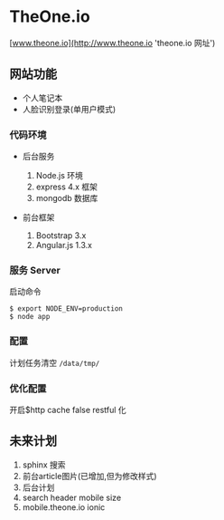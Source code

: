 # TheOne.io

[www.theone.io](http://www.theone.io 'theone.io 网址')

## 网站功能

* 个人笔记本
* 人脸识别登录(单用户模式)

### 代码环境

* 后台服务
  1. Node.js 环境
  2. express 4.x 框架
  3. mongodb 数据库

* 前台框架
  1. Bootstrap 3.x
  2. Angular.js 1.3.x

### 服务 Server 

启动命令

```
$ export NODE_ENV=production
$ node app
```


### 配置
计划任务清空 `/data/tmp/`


### 优化配置

开启$http cache false
restful 化


## 未来计划
1. sphinx 搜索
2. 前台article图片(已增加,但为修改样式)
3. 后台计划
4. search header mobile size
5. mobile.theone.io  ionic

